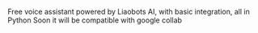 Free voice assistant powered by Liaobots AI, with basic integration, all in Python
Soon it will be compatible with google collab
